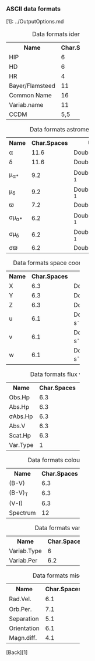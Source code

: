 <h3 id="formats"> ASCII data formats </h3>
[1]: ../OutputOptions.md

<table style="width:40%">
	<caption>Data formats identifiers</caption>
	<tr>
		<th>Name</th>
		<th>Char.Spaces</th>
		<th>Units</th>
	</tr>
	<tr>
		<td>HIP</td>
		<td>6</td>
		<td>Int</td>
	</tr>
	<tr>
		<td>HD</td>
		<td>6</td>
		<td>Int</td>
	</tr>
	<tr>
		<td>HR</td>
		<td>4</td>
		<td>Int</td>
	</tr>
	<tr>
		<td>Bayer/Flamsteed</td>
		<td>11</td>
		<td>String</td>
	</tr>
	<tr>
		<td>Common Name</td>
		<td>16</td>
		<td>String</td>
	</tr>
	<tr>
		<td>Variab.name</td>
		<td>11</td>
		<td>String</td>
	</tr>
	<tr>
		<td>CCDM</td>
		<td>5,5</td>
		<td>Int,Int</td>
	</tr>
</table>
<table style="width:45%">
	<caption>Data formats astrometry</caption>
	<tr>
		<th>Name</th>
		<th>Char.Spaces</th>
		<th>Units</th>
	</tr>
	<tr>
		<td>&alpha;</td>
		<td>11.6</td>
		<td>Double,degrees</td>
	</tr>
	<tr>
		<td>&delta;</td>
		<td>11.6</td>
		<td>Double,degrees</td>
	</tr>
	<tr>
		<td>&mu;<sub>&alpha;*</sub></td>
		<td>9.2</td>
		<td>Double,mas yr<sup>-1</sup></td>
	</tr>
	<tr>
		<td>&mu;<sub>&delta;</sub></td>
		<td>9.2</td>
		<td>Double,mas yr<sup>-1</sup></td>
	</tr>
	<tr>
		<td>&piv;</sub></td>
		<td>7.2</td>
		<td>Double,mas</td>
	</tr>
	<tr>
		<td>&sigma;&mu;<sub>&alpha;*</sub></td>
		<td>6.2</td>
		<td>Double,mas yr<sup>-1</sup></td>
	</tr>
	<tr>
		<td>&sigma;&mu;<sub>&delta;</sub></td>
		<td>6.2</td>
		<td>Double,mas yr<sup>-1</sup></td>
	</tr>
	<tr>
		<td>&sigma;&piv;</sub></td>
		<td>6.2</td>
		<td>Double,mas</td>
	</tr>
</table>
</table>
<table style="width:40%">
	<caption>Data formats space coordinates</caption>
	<tr>
		<th>Name</th>
		<th>Char.Spaces</th>
		<th>Units</th>
	</tr>
	<tr>
		<td>X</td>
		<td>6.3</td>
		<td>Double,kpc</td>
	</tr>
	<tr>
		<td>Y</td>
		<td>6.3</td>
		<td>Double,kpc</td>
	</tr>
	<tr>
		<td>Z</td>
		<td>6.3</td>
		<td>Double,kpc</td>
	</tr>
	<tr>
		<td>u</td>
		<td>6.1</td>
		<td>Double,km s<sup>-1</sup></td>
	</tr>
	<tr>
		<td>v</td>
		<td>6.1</td>
		<td>Double,km s<sup>-1</sup></td>
	</tr>
	<tr>
		<td>w</td>
		<td>6.1</td>
		<td>Double,km s<sup>-1</sup></td>
	</tr>
</table>
</table>
<table style="width:40%">
	<caption>Data formats flux values</caption>
	<tr>
		<th>Name</th>
		<th>Char.Spaces</th>
		<th>Units</th>
	</tr>
	<tr>
		<td>Obs.Hp</td>
		<td>6.3</td>
		<td>Double,magn</td>
	</tr>
	<tr>
		<td>Abs.Hp</td>
		<td>6.3</td>
		<td>Double,magn</td>
	</tr>
	<tr>
		<td>&sigma;Abs.Hp</td>
		<td>6.3</td>
		<td>Double,magn</td>
	</tr>
	<tr>
		<td>Abs.V</td>
		<td>6.3</td>
		<td>Double,magn</td>
	</tr>
	<tr>
		<td>Scat.Hp</td>
		<td>6.3</td>
		<td>Double,magn</td>
	</tr>
	<tr>
		<td>Var.Type</td>
		<td>1</td>
		<td>String</td>
	</tr>
</table>
<table style="width:40%">
	<caption>Data formats colour values</caption>
	<tr>
		<th>Name</th>
		<th>Char.Spaces</th>
		<th>Units</th>
	</tr>
	<tr>
		<td>(B-V)</td>
		<td>6.3</td>
		<td>Double,magn</td>
	</tr>
	<tr>
		<td>(B-V)<sub>T</sub></td>
		<td>6.3</td>
		<td>Double,magn</td>
	</tr>
	<tr>
		<td>(V-I)</sub></td>
		<td>6.3</td>
		<td>Double,magn</td>
	</tr>
	<tr>
		<td>Spectrum</sub></td>
		<td>12</td>
		<td>String</td>
	</tr>
</table>
<table style="width:40%">
	<caption>Data formats variability</caption>
	<tr>
		<th>Name</th>
		<th>Char.Spaces</th>
		<th>Units</th>
	</tr>
	<tr>
		<td>Variab.Type</td>
		<td>6</td>
		<td>String</td>
	</tr>
	<tr>
		<td>Variab.Per</td>
		<td>6.2</td>
		<td>Double,days</td>
	</tr>
</table>
<table style="width:40%">
	<caption>Data formats miscelaneous</caption>
	<tr>
		<th>Name</th>
		<th>Char.Spaces</th>
		<th>Units</th>
	</tr>
	<tr>
		<td>Rad.Vel.</td>
		<td>6.1</td>
		<td>Double,km s<sup>-1</sup></td>
	</tr>
	<tr>
		<td>Orb.Per.</td>
		<td>7.1</td>
		<td>Double,days</td>
	</tr>
	<tr>
		<td>Separation</td>
		<td>5.1</td>
		<td>Double,arcsec</td>
	</tr>
	<tr>
		<td>Orientation</td>
		<td>6.1</td>
		<td>Double,degrees</td>
	</tr>
	<tr>
		<td>Magn.diff.</td>
		<td>4.1</td>
		<td>Double,magn.</td>
	</tr>
</table>

[Back][1]
